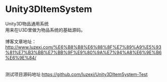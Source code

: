 Unity3DItemSystem
=================

Unity3D物品通用系统<br>
用来在U3D里做为物品系统的基础源码。<br>
<br>
博客文章地址：http://www.luzexi.com/%E6%B8%B8%E6%88%8F%E7%89%A9%E5%93%81%E7%B3%BB%E7%BB%9F%E9%80%9A%E7%94%A8%E6%9E%B6%E6%9E%84/ <br>
<br>
<br>
测试项目源码地址:https://github.com/luzexi/Unity3DItemSystem-Test <br>
